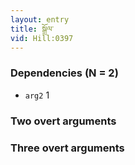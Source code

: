 ```yaml
---
layout: entry
title: སྒྲོལ་
vid: Hill:0397
---
```

### Dependencies (N = 2)
* `arg2` 1


### Two overt arguments


### Three overt arguments
